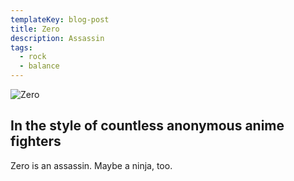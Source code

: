 ```yaml
---
templateKey: blog-post
title: Zero
description: Assassin
tags:
  - rock
  - balance
---
```

![Zero](/img/Zero.png)

## In the style of countless anonymous anime fighters

Zero is an assassin. Maybe a ninja, too.